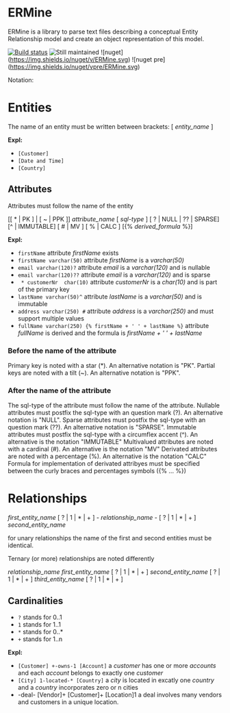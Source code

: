# ERMine
ERMine is a library to parse text files describing a conceptual Entity Relationship model and create an object representation of this model.

[![Build status](https://ci.appveyor.com/api/projects/status/037mxfssp1fr0y4r?svg=true)](https://ci.appveyor.com/project/CdricLCharlier/ermine) 
![Still maintained](https://img.shields.io/maintenance/yes/2016.svg)
![nuget] (https://img.shields.io/nuget/v/ERMine.svg) 
![nuget pre] (https://img.shields.io/nuget/vpre/ERMine.svg)

Notation:
# Entities
The name of an entity must be written between brackets:
[ *entity_name* ]

**Expl:**

* ``` [Customer] ```
* ``` [Date and Time] ```
* ``` [Country] ```

## Attributes 

Attributes must follow the name of the entity

[[ * | PK ] | [ ~ | PPK ]] *attribute_name* [ *sql-type* ] [ ? | NULL | ?? | SPARSE] [^ | IMMUTABLE] [ # | MV ] [ % | CALC ] [{% *derived_formula* %}]

**Expl:**

* ``` firstName ``` attribute *firstName* exists
* ``` firstName varchar(50) ``` attribute *firstName* is a *varchar(50)*
* ``` email varchar(120)? ``` attribute *email* is a *varchar(120)* and is nullable
* ``` email varchar(120)?? ``` attribute *email* is a *varchar(120)* and is sparse
* ``` * customerNr  char(10)``` attribute *customerNr* is a *char(10)* and is part of the primary key
* ``` lastName varchar(50)^ ``` attribute *lastName* is a *varchar(50)* and is immutable
* ``` address varchar(250) # ``` attribute *address* is a *varchar(250)* and must support multiple values
* ``` fullName varchar(250) {% firstName + ' ' + lastName %} ``` attribute *fullName* is derived and the formula is *firstName + ' ' + lastName*

### Before the name of the attribute
Primary key is noted with a star (*). An alternative notation is "PK".
Partial keys are noted with a tilt (~). An alternative notation is "PPK".
### After the name of the attribute
The sql-type of the attribute must follow the name of the attribute.
Nullable attributes must postfix the sql-type with an question mark (?). An alternative notation is "NULL".
Sparse attributes must postfix the sql-type with an question mark (??). An alternative notation is "SPARSE".
Immutable attributes must postfix the sql-type with a circumflex accent (^). An alternative is the notation "IMMUTABLE"
Multivalued attributes are noted with a cardinal (#). An alternative is the notation "MV"
Derivated attributes are noted with a percentage (%). An alternative is the notation "CALC"
Formula for implementation of derivated attribyes must be specified between the curly braces and percentages symbols ({% ... %})


# Relationships

*first_entity_name* [ ? | 1 | * | + ] - *relationship_name* - [ ? | 1 | * | + ] *second_entity_name*

for unary relationships the name of the first and second entities must be identical.

Ternary (or more) relationships are noted differently

*relationship_name* *first_entity_name* [ ? | 1 | * | + ] *second_entity_name* [ ? | 1 | * | + ] *third_entity_name* [ ? | 1 | * | + ]

## Cardinalities

* ```?``` stands for 0..1
* ```1``` stands for 1..1
* ```*``` stands for 0..*
* ```+``` stands for 1..n

**Expl:**

* ``` [Customer] +-owns-1 [Account] ``` a *customer* has one or more *accounts* and each *account* belongs to exactly one *customer*
* ``` [City] 1-located-* [Country] ``` a *city* is located in excatly one *country* and a *country* incorporates zero or n cities
* -deal- [Vendor]+ [Customer]+ [Location]1  a deal involves many vendors and customers in a unique location.


